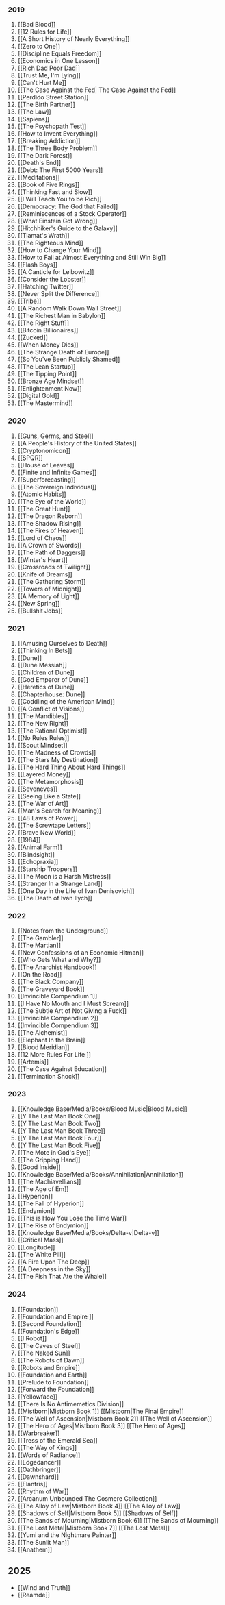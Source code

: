 
### 2019
1. [[Bad Blood]] 
2. [[12 Rules for Life]]
3. [[A Short History of Nearly Everything]] 
4. [[Zero to One]]
5. [[Discipline Equals Freedom]]
6. [[Economics in One Lesson]]
7. [[Rich Dad Poor Dad]] 
8. [[Trust Me, I'm Lying]]
9. [[Can't Hurt Me]]
10. [[The Case Against the Fed| The Case Against the Fed]]
11. [[Perdido Street Station]] 
12. [[The Birth Partner]]
13. [[The Law]]
14. [[Sapiens]]
15. [[The Psychopath Test]]
16. [[How to Invent Everything]]
17. [[Breaking Addiction]]
18. [[The Three Body Problem]]
19. [[The Dark Forest]]
20. [[Death's End]]
21. [[Debt: The First 5000 Years]]
22. [[Meditations]]
23. [[Book of Five Rings]]
24. [[Thinking Fast and Slow]]
25. [[I Will Teach You to be Rich]]
26. [[Democracy: The God that Failed]]
27. [[Reminiscences of a Stock Operator]]
28. [[What Einstein Got Wrong]]
29. [[Hitchhiker's Guide to the Galaxy]]
30. [[Tiamat's Wrath]]
31. [[The Righteous Mind]]
32. [[How to Change Your Mind]]
33. [[How to Fail at Almost Everything and Still Win Big]]
34. [[Flash Boys]]
35. [[A Canticle for Leibowitz]]
36. [[Consider the Lobster]]
37. [[Hatching Twitter]]
38. [[Never Split the Difference]]
39. [[Tribe]]
40. [[A Random Walk Down Wall Street]]
41. [[The Richest Man in Babylon]]
42. [[The Right Stuff]]
43. [[Bitcoin Billionaires]]
44. [[Zucked]]
45. [[When Money Dies]]
46. [[The Strange Death of Europe]]
47. [[So You've Been Publicly Shamed]]
48. [[The Lean Startup]]
49. [[The Tipping Point]]
50. [[Bronze Age Mindset]]
51. [[Enlightenment Now]]
52. [[Digital Gold]]
53. [[The Mastermind]]

### 2020
1. [[Guns, Germs, and Steel]]
2. [[A People's History of the United States]]
3. [[Cryptonomicon]]
4. [[SPQR]]
5. [[House of Leaves]]
6. [[Finite and Infinite Games]]
7. [[Superforecasting]]
8. [[The Sovereign Individual]]
9. [[Atomic Habits]]
10. [[The Eye of the World]]
11. [[The Great Hunt]]
12. [[The Dragon Reborn]]
13. [[The Shadow Rising]]
14. [[The Fires of Heaven]]
15. [[Lord of Chaos]]
16. [[A Crown of Swords]]
17. [[The Path of Daggers]]
18. [[Winter's Heart]]
19. [[Crossroads of Twilight]]
20. [[Knife of Dreams]]
21. [[The Gathering Storm]]
22. [[Towers of Midnight]]
23. [[A Memory of Light]]
24. [[New Spring]]
25. [[Bullshit Jobs]]

### 2021
1. [[Amusing Ourselves to Death]]
2. [[Thinking In Bets]]
3. [[Dune]]
4. [[Dune Messiah]]
5. [[Children of Dune]]
6. [[God Emperor of Dune]]
7. [[Heretics of Dune]]
8. [[Chapterhouse: Dune]]
9. [[Coddling of the American Mind]]
10. [[A Conflict of Visions]]
11. [[The Mandibles]]
12. [[The New Right]]
13. [[The Rational Optimist]]
14. [[No Rules Rules]]
15. [[Scout Mindset]]
16. [[The Madness of Crowds]]
17. [[The Stars My Destination]]
18. [[The Hard Thing About Hard Things]]
19. [[Layered Money]]
20. [[The Metamorphosis]]
21. [[Seveneves]]
22. [[Seeing Like a State]]
23. [[The War of Art]]
24. [[Man's Search for Meaning]]
25. [[48 Laws of Power]]
26. [[The Screwtape Letters]]
27. [[Brave New World]]
28. [[1984]]
29. [[Animal Farm]]
30. [[Blindsight]]
31. [[Echopraxia]]
32. [[Starship Troopers]]
33. [[The Moon is a Harsh Mistress]]
34. [[Stranger In a Strange Land]]
35. [[One Day in the Life of Ivan Denisovich]]
36. [[The Death of Ivan Ilych]]

### 2022
1. [[Notes from the Underground]]
2. [[The Gambler]]
3. [[The Martian]]
4. [[New Confessions of an Economic Hitman]]
5. [[Who Gets What and Why?]]
6. [[The Anarchist Handbook]]
7. [[On the Road]]
8. [[The Black Company]]
9. [[The Graveyard Book]]
10. [[Invincible Compendium 1]]
11. [[I Have No Mouth and I Must Scream]]
12. [[The Subtle Art of Not Giving a Fuck]]
13. [[Invincible Compendium 2]]
14. [[Invincible Compendium 3]]
15. [[The Alchemist]]
16. [[Elephant In the Brain]]
17. [[Blood Meridian]]
18. [[12 More Rules For Life ]]
19. [[Artemis]]
20. [[The Case Against Education]]
21. [[Termination Shock]]

### 2023
1. [[Knowledge Base/Media/Books/Blood Music|Blood Music]]
2. [[Y The Last Man Book One]]
3. [[Y The Last Man Book Two]]
4. [[Y The Last Man Book Three]]
5. [[Y The Last Man Book Four]]
6. [[Y The Last Man Book Five]]
7. [[The Mote in God's Eye]] 
8. [[The Gripping Hand]] 
9. [[Good Inside]] 
10. [[Knowledge Base/Media/Books/Annihilation|Annihilation]]
11. [[The Machiavellians]]
12. [[The Age of Em]] 
13. [[Hyperion]] 
14. [[The Fall of Hyperion]]
15. [[Endymion]] 
16. [[This is How You Lose the Time War]]
17. [[The Rise of Endymion]]
18. [[Knowledge Base/Media/Books/Delta-v|Delta-v]]
19. [[Critical Mass]] 
20. [[Longitude]]
21. [[The White Pill]]
22. [[A Fire Upon The Deep]]
23. [[A Deepness in the Sky]]
24. [[The Fish That Ate the Whale]]

### 2024
1. [[Foundation]] 
2. [[Foundation and Empire ]] 
3. [[Second Foundation]]
4. [[Foundation's Edge]]
5. [[I Robot]]
6. [[The Caves of Steel]]
7. [[The Naked Sun]]
8. [[The Robots of Dawn]]
9. [[Robots and Empire]]
10. [[Foundation and Earth]]
11. [[Prelude to Foundation]]
12. [[Forward the Foundation]]
13. [[Yellowface]]
14. [[There Is No Antimemetics Division]]
15. [[Mistborn|Mistborn Book 1]] [[Mistborn|The Final Empire]]
16. [[The Well of Ascension|Mistborn Book 2]] [[The Well of Ascension]]
17. [[The Hero of Ages|Mistborn Book 3]] [[The Hero of Ages]]
18. [[Warbreaker]]
19. [[Tress of the Emerald Sea]]
20. [[The Way of Kings]]
21. [[Words of Radiance]]
22. [[Edgedancer]]
23. [[Oathbringer]]
24. [[Dawnshard]]
25. [[Elantris]]
26. [[Rhythm of War]]
27. [[Arcanum Unbounded The Cosmere Collection]]
28. [[The Alloy of Law|Mistborn Book 4]] [[The Alloy of Law]]
29. [[Shadows of Self|Mistborn Book 5]] [[Shadows of Self]]
30. [[The Bands of Mourning|Mistborn Book 6]] [[The Bands of Mourning]]
31. [[The Lost Metal|Mistborn Book 7]] [[The Lost Metal]]
32. [[Yumi and the Nightmare Painter]]
33. [[The Sunlit Man]] 
34. [[Anathem]]

## 2025
- [[Wind and Truth]]
- [[Reamde]]

